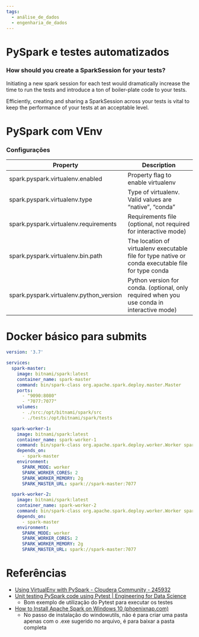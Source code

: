 ```yaml
---
tags:
  - análise_de_dados
  - engenharia_de_dados
---
```

# PySpark e testes automatizados

### How should you create a SparkSession for your tests?

Initiating a new spark session for each test would dramatically increase the time to run the tests and introduce a ton of boiler-plate code to your tests.

Efficiently, creating and sharing a SparkSession across your tests is vital to keep the performance of your tests at an acceptable level.

# PySpark com VEnv

### Configurações

| Property | Description |
| ---- | ---- |
| spark.pyspark.virtualenv.enabled | Property flag to enable virtualenv |
| spark.pyspark.virtualenv.type | Type of virtualenv. Valid values are “native”, “conda” |
| spark.pyspark.virtualenv.requirements | Requirements file (optional, not required for interactive mode) |
| spark.pyspark.virtualenv.bin.path | The location of virtualenv executable file for type native or conda executable file for type conda |
| spark.pyspark.virtualenv.python_version | Python version for conda. (optional, only required when you use conda in interactive mode) |
# Docker básico para submits

```yml
version: '3.7'

services:
  spark-master:
    image: bitnami/spark:latest
    container_name: spark-master
    command: bin/spark-class org.apache.spark.deploy.master.Master
    ports:
      - "9090:8080"
      - "7077:7077"
    volumes:
      - ./src:/opt/bitnami/spark/src
      - ./tests:/opt/bitnami/spark/tests  

  spark-worker-1:
    image: bitnami/spark:latest
    container_name: spark-worker-1
    command: bin/spark-class org.apache.spark.deploy.worker.Worker spark://spark-master:7077
    depends_on:
      - spark-master
    environment:
      SPARK_MODE: worker
      SPARK_WORKER_CORES: 2
      SPARK_WORKER_MEMORY: 2g
      SPARK_MASTER_URL: spark://spark-master:7077

  spark-worker-2:
    image: bitnami/spark:latest
    container_name: spark-worker-2
    command: bin/spark-class org.apache.spark.deploy.worker.Worker spark://spark-master:7077
    depends_on:
      - spark-master
    environment:
      SPARK_MODE: worker
      SPARK_WORKER_CORES: 2
      SPARK_WORKER_MEMORY: 2g
      SPARK_MASTER_URL: spark://spark-master:7077
```

# Referências

- [Using VirtualEnv with PySpark - Cloudera Community - 245932](https://community.cloudera.com/t5/Community-Articles/Using-VirtualEnv-with-PySpark/ta-p/245932)
- [Unit testing PySpark code using Pytest | Engineering for Data Science](https://engineeringfordatascience.com/posts/pyspark_unit_testing_with_pytest/)
	- Bom exemplo de utilização do Pytest para executar os testes
- [How to Install Apache Spark on Windows 10 (phoenixnap.com)](https://phoenixnap.com/kb/install-spark-on-windows-10)
	- No passo de instalação do windowutils, não é para criar uma pasta apenas com o .exe sugerido no arquivo, é para baixar a pasta completa